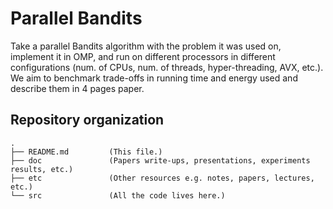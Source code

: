 # Parallel Bandits

Take a parallel Bandits algorithm with the problem it was used on, implement it in OMP, and run on different processors in different configurations (num. of CPUs, num. of threads, hyper-threading, AVX, etc.). We aim to benchmark trade-offs in running time and energy used and describe them in 4 pages paper.

## Repository organization

```
.
├── README.md         (This file.)
├── doc               (Papers write-ups, presentations, experiments results, etc.)
├── etc               (Other resources e.g. notes, papers, lectures, etc.)
└── src               (All the code lives here.)
```
